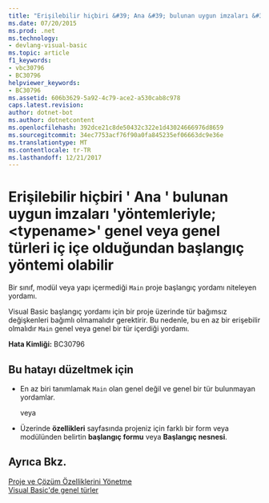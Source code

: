 ```yaml
---
title: "Erişilebilir hiçbiri &#39; Ana &#39; bulunan uygun imzaları &#39;yöntemleriyle; &lt;typename&gt;&#39; genel veya genel türleri iç içe olduğundan başlangıç yöntemi olabilir"
ms.date: 07/20/2015
ms.prod: .net
ms.technology:
- devlang-visual-basic
ms.topic: article
f1_keywords:
- vbc30796
- BC30796
helpviewer_keywords:
- BC30796
ms.assetid: 606b3629-5a92-4c79-ace2-a530cab8c978
caps.latest.revision: 
author: dotnet-bot
ms.author: dotnetcontent
ms.openlocfilehash: 392dce21c8de50432c322e1d43024666976d8659
ms.sourcegitcommit: 34ec7753acf76f90a0fa845235ef06663dc9e36e
ms.translationtype: MT
ms.contentlocale: tr-TR
ms.lasthandoff: 12/21/2017
---
```

# <a name="none-of-the-accessible-39main39-methods-with-the-appropriate-signatures-found-in-39lttypenamegt39-can-be-the-startup-method-since-they-are-either-generic-or-nested-in-generic-types"></a>Erişilebilir hiçbiri &#39; Ana &#39; bulunan uygun imzaları &#39;yöntemleriyle; &lt;typename&gt;&#39; genel veya genel türleri iç içe olduğundan başlangıç yöntemi olabilir
Bir sınıf, modül veya yapı içermediği `Main` proje başlangıç yordamı niteleyen yordamı.  
  
 Visual Basic başlangıç yordamı için bir proje üzerinde tür bağımsız değişkenleri bağımlı olmamalıdır gerektirir. Bu nedenle, bu en az bir erişebilir olmalıdır `Main` genel veya genel bir tür içerdiği yordamı.  
  
 **Hata Kimliği:** BC30796  
  
## <a name="to-correct-this-error"></a>Bu hatayı düzeltmek için  
  
-   En az biri tanımlamak `Main` olan genel değil ve genel bir tür bulunmayan yordamlar.  
  
     veya  
  
-   Üzerinde **özellikleri** sayfasında projeniz için farklı bir form veya modülünden belirtin **başlangıç formu** veya **Başlangıç nesnesi**.  
  
## <a name="see-also"></a>Ayrıca Bkz.  
 [Proje ve Çözüm Özelliklerini Yönetme](/visualstudio/ide/managing-project-and-solution-properties)  
 [Visual Basic'de genel türler](../../visual-basic/programming-guide/language-features/data-types/generic-types.md)  

